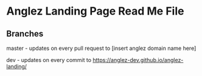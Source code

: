 # Anglez Landing Page Read Me File

## Branches
master - updates on every pull request to [insert anglez domain name here]

dev - updates on every commit to https://anglez-dev.github.io/anglez-landing/
